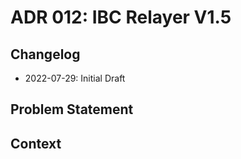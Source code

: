 # ADR 012: IBC Relayer V1.5

## Changelog

* 2022-07-29: Initial Draft

## Problem Statement

## Context
